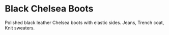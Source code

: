 # Black Chelsea Boots
Polished black leather Chelsea boots with elastic sides. Jeans, Trench coat, Knit sweaters.